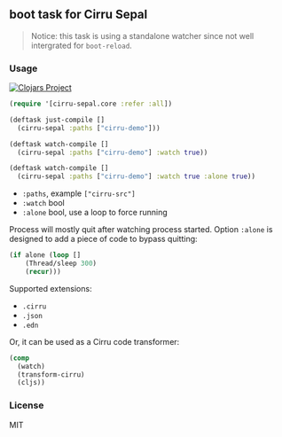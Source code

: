 
boot task for Cirru Sepal
----

> Notice: this task is using a standalone watcher since not well intergrated for `boot-reload`.

### Usage

[![Clojars Project](https://img.shields.io/clojars/v/cirru/boot-cirru-sepal.svg)](https://clojars.org/cirru/boot-cirru-sepal)

```clojure
(require '[cirru-sepal.core :refer :all])

(deftask just-compile []
  (cirru-sepal :paths ["cirru-demo"]))

(deftask watch-compile []
  (cirru-sepal :paths ["cirru-demo"] :watch true))

(deftask watch-compile []
  (cirru-sepal :paths ["cirru-demo"] :watch true :alone true))
```

* `:paths`, example `["cirru-src"]`
* `:watch` bool
* `:alone` bool, use a loop to force running

Process will mostly quit after watching process started.
Option `:alone` is designed to add a piece of code to bypass quitting:

```clojure
(if alone (loop []
    (Thread/sleep 300)
    (recur)))
```

Supported extensions:

* `.cirru`
* `.json`
* `.edn`

Or, it can be used as a Cirru code transformer:

```clj
(comp
  (watch)
  (transform-cirru)
  (cljs))
```

### License

MIT

